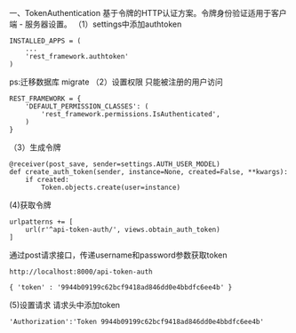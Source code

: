 一、TokenAuthentication
基于令牌的HTTP认证方案。令牌身份验证适用于客户端 - 服务器设置。
（1）settings中添加authtoken
```
INSTALLED_APPS = (
    ...
    'rest_framework.authtoken'
)
```
ps:迁移数据库   migrate
（2）设置权限
只能被注册的用户访问
```
REST_FRAMEWORK = {
    'DEFAULT_PERMISSION_CLASSES': (
        'rest_framework.permissions.IsAuthenticated',
    )
}
```
（3）生成令牌
```
@receiver(post_save, sender=settings.AUTH_USER_MODEL)
def create_auth_token(sender, instance=None, created=False, **kwargs):
    if created:
        Token.objects.create(user=instance)
```
(4)获取令牌
```
urlpatterns += [
    url(r'^api-token-auth/', views.obtain_auth_token)
]
```
通过post请求接口，传递username和password参数获取token
```
http://localhost:8000/api-token-auth

{ 'token' : '9944b09199c62bcf9418ad846dd0e4bbdfc6ee4b' }
```
(5)设置请求
请求头中添加token
```
'Authorization':'Token 9944b09199c62bcf9418ad846dd0e4bbdfc6ee4b'
```